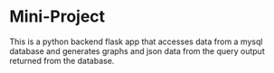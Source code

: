 # Mini-Project

This is a python backend flask app that accesses data
from a mysql database and generates graphs and json
data from the query output returned from the database.
